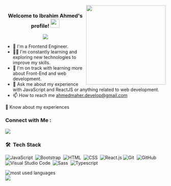 
<img width="250" align="right" src="https://c.tenor.com/_DOBjnGspYAAAAAM/code-coding.gif">

<h3 align="center">
  Welcome to Ibrahim Ahmed's profile!
  <img src="https://media.giphy.com/media/hvRJCLFzcasrR4ia7z/giphy.gif" width="28">
</h3>

<!-- Typing SVG by DenverCoder1 - https://github.com/DenverCoder1/readme-typing-svg -->
<p align="center">
  <a href="https://github.com/DenverCoder1/readme-typing-svg"><img src="https://readme-typing-svg.herokuapp.com/?lines=Front%20End%20Developer;Always%20learning%20new%20things&font=Fira%20Code&center=true&width=440&height=45&color=f75c7e&vCenter=true&size=22"></a>
</p> 

- 🏢 I'm a Frontend Engineer.
- 👨‍💻 I'm constantly learning and exploring new technologies to improve my skills.
- 🌱 I'm on track with learning more about Front-End and web development.
- 💬 Ask me about my experience with JavaScript and ReactJS or anything related to web development.
- 📫 How to reach me ahmedmaher.develop@gmail.com

📄 Know about my experiences<a href="[https://github.com/DenverCoder1/readme-typing-svg](https://drive.google.com/file/d/1JQFpk0H7fXUDmS7P2FYF07bqmQkL_-_S/view?usp=sharing)"></a>




### Connect with Me :

<a href="https://linkedin.com/in/ibrahimahmeddev" target="_blank"><img src="https://img.shields.io/badge/-Ibrahim%20Ahmed-0077B5?style=for-the-badge&logo=Linkedin&logoColor=white"/></a>



### 🛠 &nbsp;Tech Stack
![JavaScript](https://img.shields.io/badge/-JavaScript-05122A?style=flat&logo=javascript)&nbsp;
![Bootstrap](https://img.shields.io/badge/-Bootstrap-05122A?style=flat&logo=bootstrap&logoColor=563D7C)&nbsp;
![HTML](https://img.shields.io/badge/-HTML-05122A?style=flat&logo=HTML5)&nbsp;
![CSS](https://img.shields.io/badge/-CSS-05122A?style=flat&logo=CSS3&logoColor=1572B6)&nbsp;
![React.js](https://img.shields.io/badge/-React-05122A?style=flat&logo=react)
![Git](https://img.shields.io/badge/-Git-05122A?style=flat&logo=git)&nbsp;
![GitHub](https://img.shields.io/badge/-GitHub-05122A?style=flat&logo=github)&nbsp;
![Visual Studio Code](https://img.shields.io/badge/-Visual%20Studio%20Code-05122A?style=flat&logo=visual-studio-code&logoColor=007ACC)&nbsp;
![Sass](https://img.shields.io/badge/-Sass-05122A?style=flat&logo=sass)&nbsp;
![Typescript](https://img.shields.io/badge/-Typescript-05122A?style=flat&logo=typescript)&nbsp;





<img align="left" src="https://github-readme-stats.vercel.app/api/top-langs?username=ibrahimahmeddev&show_icons=true&locale=en&layout=compact&theme=radical" alt="most used languages" />
<br>
<a href="https://komarev.com/ghpvc/?username=ibrahimahmeddev&style=for-the-badge">
    <img src="https://komarev.com/ghpvc/?username=ibrahimahmeddev&style=for-the-badge">
</a>
